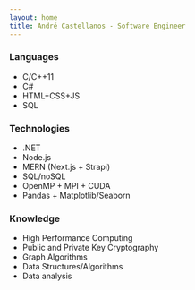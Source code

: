 ```yaml
---
layout: home
title: André Castellanos - Software Engineer
---
```


### Languages

- C/C++11
- C#
- HTML+CSS+JS
- SQL

### Technologies

- .NET
- Node.js
- MERN (Next.js + Strapi)
- SQL/noSQL
- OpenMP + MPI + CUDA
- Pandas + Matplotlib/Seaborn

### Knowledge

- High Performance Computing
- Public and Private Key Cryptography
- Graph Algorithms
- Data Structures/Algorithms
- Data analysis
